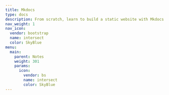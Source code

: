 ```yaml
---
title: Mkdocs
type: docs
description: From scratch, learn to build a static website with Mkdocs.
nav_weight: 1
nav_icon:
  vendor: bootstrap
  name: intersect
  color: SkyBlue
menu:
  main:
    parent: Notes
    weight: 301
    params:
      icon:
        vendor: bs
        name: intersect
        color: SkyBlue
---
```

